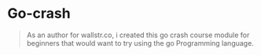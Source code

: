 # Go-crash

> As an author for wallstr.co, i created this go crash course module for beginners that would want to try using the go Programming language.